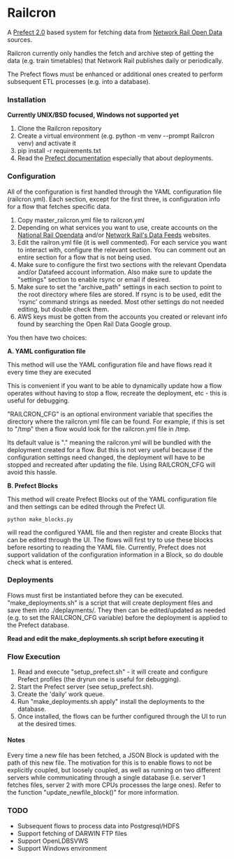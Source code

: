 # Railcron

A [Prefect 2.0](https://www.prefect.io/opensource/v2/) based system for fetching data from
[Network Rail Open Data](https://wiki.openraildata.com//index.php?title=Main_Page) sources.

Railcron currently only handles the fetch and archive step of getting the data (e.g. train timetables) that Network Rail
publishes daily or periodically.

The Prefect flows must be enhanced or additional ones created to perform subsequent ETL processes (e.g. into a database).

### Installation

**Currently UNIX/BSD focused, Windows not supported yet**

1. Clone the Railcron repository
2. Create a virtual environment (e.g. python -m venv --prompt Railcron venv) and activate it
3. pip install -r requirements.txt
4. Read the [Prefect documentation](https://docs.prefect.io/) especially that about deployments.

### Configuration

All of the configuration is first handled through the YAML configuration file (railcron.yml). Each section, except for the
first three, is configuration info for a flow that fetches specific data.

1. Copy master_railcron.yml file to railcron.yml
2. Depending on what services you want to use, create accounts on the [National Rail Opendata](https://opendata.nationalrail.co.uk/)
and/or [Network Rail's Data Feeds](https://datafeeds.networkrail.co.uk/ntrod/login) websites.
3. Edit the railron.yml file (it is well commented). For each service you want to interact with, configure the relevant section.
You can comment out an entire section for a flow that is not being used.
4. Make sure to configure the first two sections with the relevant Opendata and/or Datafeed account information.
Also make sure to update the "settings" section to enable rsync or email if desired.
5. Make sure to set the "archive_path" settings in each section to point to the root directory where files are stored. If rsync is
to be used, edit the 'rsync' command strings as needed. Most other settings do not needed editing, but double check them.
5. AWS keys must be gotten from the accounts you created or relevant info found by searching the Open Rail Data Google group.

You then have two choices:

**A. YAML configuration file**

This method will use the YAML configuration file and have flows read it every time they are executed

This is convenient if you want to be able to dynamically update how a flow operates without having to stop a flow,
recreate the deployment, etc - this is useful for debugging.

"RAILCRON_CFG" is an optional environment variable that specifies the directory where the railcron.yml file can be found.
For example, if this is set to "/tmp" then a flow would look for the railcron.yml file in /tmp.

Its default value is "." meaning the railcron.yml will be bundled with the deployment created for a flow. But this is not
very useful because if the configuration settings need changed, the deployment will have to be stopped and recreated after
updating the file. Using RAILCRON_CFG will avoid this hassle.

**B. Prefect Blocks**

This method will create Prefect Blocks out of the YAML configuration file and then settings can be edited through the Prefect UI.

```
python make_blocks.py
```
will read the configured YAML file and then register and create Blocks that can be edited through the UI. The flows will first try
to use these blocks before resorting to reading the YAML file. Currently, Prefect does not support validation of the configuration
information in a Block, so do double check what is entered.


### Deployments

Flows must first be instantiated before they can be executed. "make_deployments.sh" is a script that will create deployment files and
save them into ./deplayments/. They then can be edited/updated as needed (e.g. to set the RAILCRON_CFG variable) before the deployment
is applied to the Prefect database.

**Read and edit the make_deployments.sh script before executing it**


### Flow Execution

1. Read and execute "setup_prefect.sh" - it will create and configure Prefect profiles (the dryrun one is useful for debugging).
2. Start the Prefect server (see setup_prefect.sh).
3. Create the 'daily' work queue.
4. Run "make_deployments.sh apply" install the deployments to the database.
5. Once installed, the flows can be further configured through the UI to run at the desired times.


#### Notes

Every time a new file has been fetched, a JSON Block is updated with the path of this new file. The motivation for this is to enable
flows to not be explicitly coupled, but loosely coupled, as well as running on two different servers while communicating through a
single database (i.e. server 1 fetches files, server 2 with more CPUs processes the large ones).
Refer to the function "update_newfile_block()" for more information.


### TODO

* Subsequent flows to process data into Postgresql/HDFS
* Support fetching of DARWIN FTP files
* Support OpenLDBSVWS
* Support Windows environment
